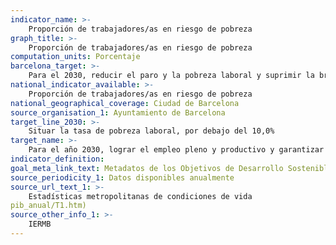 ```yaml
---
indicator_name: >-
    Proporción de trabajadores/as en riesgo de pobreza
graph_title: >-
    Proporción de trabajadores/as en riesgo de pobreza
computation_units: Porcentaje
barcelona_target: >-
    Para el 2030, reducir el paro y la pobreza laboral y suprimir la brecha salarial de género, con un esfuerzo redoblado por la inclusión laboral de las personas con discapacidad
national_indicator_available: >-
    Proporción de trabajadores/as en riesgo de pobreza
national_geographical_coverage: Ciudad de Barcelona
source_organisation_1: Ayuntamiento de Barcelona
target_line_2030: >-
    Situar la tasa de pobreza laboral, por debajo del 10,0%
target_name: >-
    Para el año 2030, lograr el empleo pleno y productivo y garantizar un trabajo decente para todos los hombres y las mujeres, incluidas las personas jóvenes y las personas con discapacidad, así como la igualdad de remuneración por trabajo de igual valor
indicator_definition:
goal_meta_link_text: Metadatos de los Objetivos de Desarrollo Sostenible de las Naciones Unidas (pdf 894kB)
source_periodicity_1: Datos disponibles anualmente
source_url_text_1: >-
    Estadísticas metropolitanas de condiciones de vida 
pib_anual/T1.htm) 
source_other_info_1: >-
    IERMB
---
```

